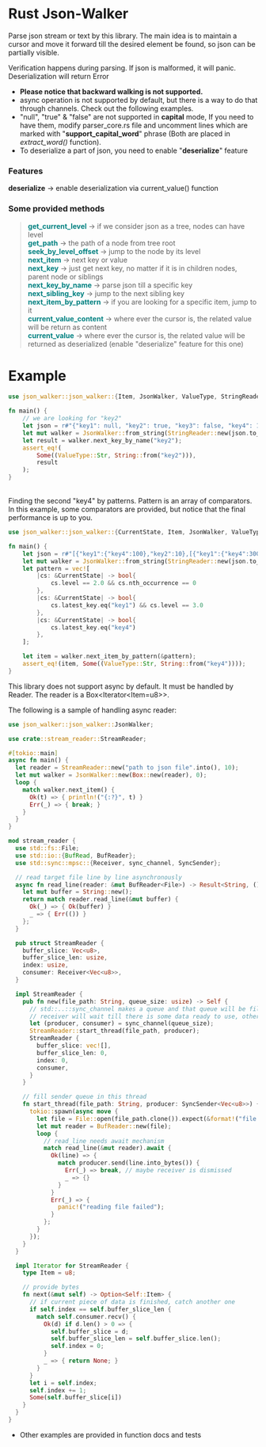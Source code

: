 # Rust Json-Walker

Parse json stream or text by this library. The main idea is to maintain a cursor and move it forward till the desired element be
found, so json can be partially visible.

Verification happens during parsing. If json is malformed, it will panic. Deserialization will return Error

- **Please notice that backward walking is not supported.**
- async operation is not supported by default, but there is a way to do that through channels. Check out the following examples. 
- "null", "true" & "false" are not supported in **capital** mode, If you need to have them, modify parser_core.rs file
  and
  uncomment lines which are marked with "**support_capital_word**" phrase (Both are placed in *extract_word()*
  function).
- To deserialize a part of json, you need to enable "**deserialize**" feature

### Features
**deserialize** -> enable deserialization via current_value() function 

### Some provided methods

> <span style="color:teal">**get_current_level**</span> -> if we consider json as a tree, nodes can have level</br>
> <span style="color:teal">**get_path**</span> -> the path of a node from tree root</br>
> <span style="color:teal">**seek_by_level_offset**</span> -> jump to the node by its level</br>
> <span style="color:teal">**next_item**</span> -> next key or value </br>
> <span style="color:teal">**next_key**</span> -> just get next key, no matter if it is in children nodes, parent node
> or siblings</br>
> <span style="color:teal">**next_key_by_name**</span> -> parse json till a specific key</br>
> <span style="color:teal">**next_sibling_key**</span> -> jump to the next sibling key </br>
> <span style="color:teal">**next_item_by_pattern**</span> -> if you are looking for a specific item, jump to it</br>
> <span style="color:teal">**current_value_content**</span> -> where ever the cursor is, the related value will be
> return as content </br>
> <span style="color:teal">**current_value**</span> -> where ever the cursor is, the related value will be returned as
> deserialized (enable "deserialize" feature for this one) </br>

# Example

```rust
use json_walker::json_walker::{Item, JsonWalker, ValueType, StringReader};

fn main() {
    // we are looking for "key2"
    let json = r#"{"key1": null, "key2": true, "key3": false, "key4": 111}"#;
    let mut walker = JsonWalker::from_string(StringReader::new(json.to_string()), 0);
    let result = walker.next_key_by_name("key2");
    assert_eq!(
        Some((ValueType::Str, String::from("key2"))),
        result
    );
}
```

<br/>
Finding the second "key4" by patterns. Pattern is an array of comparators.
In this example, some comparators are provided, but notice that the final performance is up to you.

```rust
use json_walker::json_walker::{CurrentState, Item, JsonWalker, ValueType};

fn main() {
    let json = r#"[{"key1":{"key4":100},"key2":10},[{"key1":{"key4":300}, "key3":100}],"key1"]"#;
    let mut walker = JsonWalker::from_string(StringReader::new(json.to_string()), 0);
    let pattern = vec![
        |cs: &CurrentState| -> bool{
            cs.level == 2.0 && cs.nth_occurrence == 0
        },
        |cs: &CurrentState| -> bool{
            cs.latest_key.eq("key1") && cs.level == 3.0
        },
        |cs: &CurrentState| -> bool{
            cs.latest_key.eq("key4")
        },
    ];

    let item = walker.next_item_by_pattern(&pattern);
    assert_eq!(item, Some((ValueType::Str, String::from("key4"))));
}
```

This library does not support async by default. It must be handled by Reader. The reader is a Box<Iterator<Item=u8>>.

The following is a sample of handling async reader:

```rust
use json_walker::json_walker::JsonWalker;

use crate::stream_reader::StreamReader;

#[tokio::main]
async fn main() {
  let reader = StreamReader::new("path to json file".into(), 10);
  let mut walker = JsonWalker::new(Box::new(reader), 0);
  loop {
    match walker.next_item() {
      Ok(t) => { println!("{:?}", t) }
      Err(_) => { break; }
    }
  }
}

mod stream_reader {
  use std::fs::File;
  use std::io::{BufRead, BufReader};
  use std::sync::mpsc::{Receiver, sync_channel, SyncSender};

  // read target file line by line asynchronously
  async fn read_line(reader: &mut BufReader<File>) -> Result<String, ()> {
    let mut buffer = String::new();
    return match reader.read_line(&mut buffer) {
      Ok(_) => { Ok(buffer) }
      _ => { Err(()) }
    };
  }

  pub struct StreamReader {
    buffer_slice: Vec<u8>,
    buffer_slice_len: usize,
    index: usize,
    consumer: Receiver<Vec<u8>>,
  }

  impl StreamReader {
    pub fn new(file_path: String, queue_size: usize) -> Self {
      // std::..::sync_channel makes a queue and that queue will be filled to the queue_size.
      // receiver will wait till there is some data ready to use, otherwise no blocking happens
      let (producer, consumer) = sync_channel(queue_size);
      StreamReader::start_thread(file_path, producer);
      StreamReader {
        buffer_slice: vec![],
        buffer_slice_len: 0,
        index: 0,
        consumer,
      }
    }

    // fill sender queue in this thread
    fn start_thread(file_path: String, producer: SyncSender<Vec<u8>>) {
      tokio::spawn(async move {
        let file = File::open(file_path.clone()).expect(&format!("file: {} does not exist", file_path));
        let mut reader = BufReader::new(file);
        loop {
          // read_line needs await mechanism
          match read_line(&mut reader).await {
            Ok(line) => {
              match producer.send(line.into_bytes()) {
                Err(_) => break, // maybe receiver is dismissed
                _ => {}
              }
            }
            Err(_) => {
              panic!("reading file failed");
            }
          };
        }
      });
    }
  }

  impl Iterator for StreamReader {
    type Item = u8;

    // provide bytes
    fn next(&mut self) -> Option<Self::Item> {
      // if current piece of data is finished, catch another one
      if self.index == self.buffer_slice_len {
        match self.consumer.recv() {
          Ok(d) if d.len() > 0 => {
            self.buffer_slice = d;
            self.buffer_slice_len = self.buffer_slice.len();
            self.index = 0;
          }
          _ => { return None; }
        }
      }
      let i = self.index;
      self.index += 1;
      Some(self.buffer_slice[i])
    }
  }
}
```

- Other examples are provided in function docs and tests